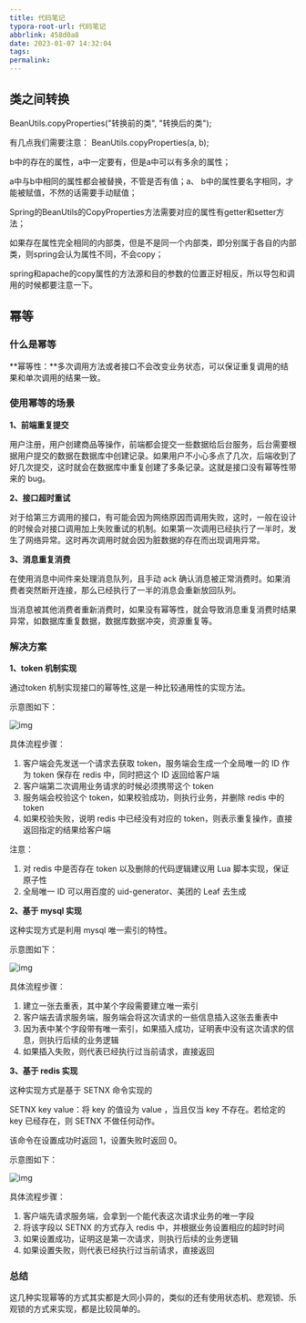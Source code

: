```yaml
---
title: 代码笔记
typora-root-url: 代码笔记
abbrlink: 458d0a8
date: 2023-01-07 14:32:04
tags:
permalink:
---
```




## 类之间转换

BeanUtils.copyProperties("转换前的类", "转换后的类");  

有几点我们需要注意： BeanUtils.copyProperties(a, b); 

b中的存在的属性，a中一定要有，但是a中可以有多余的属性；

a中与b中相同的属性都会被替换，不管是否有值；a、 b中的属性要名字相同，才能被赋值，不然的话需要手动赋值；

Spring的BeanUtils的CopyProperties方法需要对应的属性有getter和setter方法；

如果存在属性完全相同的内部类，但是不是同一个内部类，即分别属于各自的内部类，则spring会认为属性不同，不会copy；

spring和apache的copy属性的方法源和目的参数的位置正好相反，所以导包和调用的时候都要注意一下。

## 幂等

### **什么是幂等**

**幂等性：**多次调用方法或者接口不会改变业务状态，可以保证重复调用的结果和单次调用的结果一致。

### **使用幂等的场景**

**1、前端重复提交**

用户注册，用户创建商品等操作，前端都会提交一些数据给后台服务，后台需要根据用户提交的数据在数据库中创建记录。如果用户不小心多点了几次，后端收到了好几次提交，这时就会在数据库中重复创建了多条记录。这就是接口没有幂等性带来的 bug。

**2、接口超时重试**

对于给第三方调用的接口，有可能会因为网络原因而调用失败，这时，一般在设计的时候会对接口调用加上失败重试的机制。如果第一次调用已经执行了一半时，发生了网络异常。这时再次调用时就会因为脏数据的存在而出现调用异常。

**3、消息重复消费**

在使用消息中间件来处理消息队列，且手动 ack 确认消息被正常消费时。如果消费者突然断开连接，那么已经执行了一半的消息会重新放回队列。

当消息被其他消费者重新消费时，如果没有幂等性，就会导致消息重复消费时结果异常，如数据库重复数据，数据库数据冲突，资源重复等。

### **解决方案**

**1、token 机制实现**

通过token 机制实现接口的幂等性,这是一种比较通用性的实现方法。

示意图如下：

 ![img](./v2-a813e4f94b89049877fe513264e0eb5d_720w.webp)

 

具体流程步骤：

1. 客户端会先发送一个请求去获取 token，服务端会生成一个全局唯一的 ID 作为 token 保存在 redis 中，同时把这个 ID 返回给客户端
2. 客户端第二次调用业务请求的时候必须携带这个 token
3. 服务端会校验这个 token，如果校验成功，则执行业务，并删除 redis 中的 token
4. 如果校验失败，说明 redis 中已经没有对应的 token，则表示重复操作，直接返回指定的结果给客户端

注意：

1. 对 redis 中是否存在 token 以及删除的代码逻辑建议用 Lua 脚本实现，保证原子性
2. 全局唯一 ID 可以用百度的 uid-generator、美团的 Leaf 去生成

**2、基于 mysql 实现**

这种实现方式是利用 mysql 唯一索引的特性。

示意图如下：

 ![img](./v2-dc3df46efad1657a9785aebbc2069b5c_720w.webp)

 

具体流程步骤：

1. 建立一张去重表，其中某个字段需要建立唯一索引
2. 客户端去请求服务端，服务端会将这次请求的一些信息插入这张去重表中
3. 因为表中某个字段带有唯一索引，如果插入成功，证明表中没有这次请求的信息，则执行后续的业务逻辑
4. 如果插入失败，则代表已经执行过当前请求，直接返回

**3、基于 redis 实现**

这种实现方式是基于 SETNX 命令实现的

SETNX key value：将 key 的值设为 value ，当且仅当 key 不存在。若给定的 key 已经存在，则 SETNX 不做任何动作。

该命令在设置成功时返回 1，设置失败时返回 0。

示意图如下：  

 ![img](./v2-6ae389fa7bcb099a8f8a6eaf89f5f46d_720w.webp)

 

具体流程步骤：

1. 客户端先请求服务端，会拿到一个能代表这次请求业务的唯一字段
2. 将该字段以 SETNX 的方式存入 redis 中，并根据业务设置相应的超时时间
3. 如果设置成功，证明这是第一次请求，则执行后续的业务逻辑
4. 如果设置失败，则代表已经执行过当前请求，直接返回

### **总结**

这几种实现幂等的方式其实都是大同小异的，类似的还有使用状态机、悲观锁、乐观锁的方式来实现，都是比较简单的。

